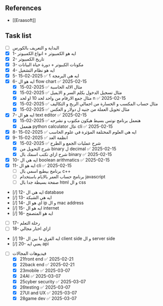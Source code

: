 ## References

- [[Eraasoft]]

## Task list

- [ ] البداية و التعريف بالكورس
- [x] 1- ايه هو الكمبيوتر + انواع الكمبيوتر
- [x] 2- تاريخ الكمبيوتر
- [x] 3- مكونات الكبيوتر + دورة حياة البيانات
- [x] 4- ايه هو نظام التشغيل
- [x] 5- ايه هي البرمجة ؟ ✅ 2025-02-15
- [x] 6- ايه هو ال flow chart ✅ 2025-02-15
	- [x] مثال الاله الحاسبة ✅ 2025-02-15
	- [x] مثال تسجيل الدخول بكلم السر و الايميل ✅ 2025-02-15
	- [x] مثال جمع الارقام من واحد لحد 10 او لحد n ✅ 2025-02-15
	- [x] مثال حساب المكسب و الخسارة من اجمالي الربح و التكاليف ✅ 2025-02-15
	- [x] مثال تحويل العملة من جنيه ل دولار و العكس ✅ 2025-02-15
- [x] 7- ايه هو ال text editor ✅ 2025-02-15
	- [x] هنعمل برنامج نوتس بسيط هيكون مكتوب و نشرحه ✅ 2025-02-15
	- [x] هنعمل python calculator عال cli ✅ 2025-02-15
- [x] 8- ايه هي العلوم المختلفة المؤثرة في علوم الحاسب ✅ 2025-02-15
- [x] 9- انظمة العد ✅ 2025-02-15
	- [x] شرح عمليات الجمع و الطرح ✅ 2025-02-15
	- [x] شرح التحويل من binary ل decimal ✅ 2025-02-15
	- [x] شرح ازاي تكتب اسمك بال binary ✅ 2025-02-15
- [x] 10- ايه هي ال boolean arithmatics ✅ 2025-02-15
- [x] 11- ايه هو ال cli ✅ 2025-02-15
	- [ ] برنامج بيطبع اسمي بال c++
	- [ ] برنامج حساب العمر بالايام باستخدام javascript
	- [ ] صفحة بسيطة جدا بال html و ال css
- [/] 12- ايه هي ال database
- [/] 13- ايه هي الشبكة
- [/] 14- اي هو ال ip و ال mac address
- [/] 15- ايه هو ال internet
- [/] 16- ايه هو المتصفح
- [ ] 17- رحلة التعلم
- [ ] 18- ازاي اختار مجالي
- [/] 19- ايه الفرق ما بين ال client side و ال server side
- [/] 20- يعني ايه api
- [ ] فيديوهات المجالات
	- [x] 21front end ✅ 2025-02-21
	- [x] 22back end ✅ 2025-02-21
	- [x] 23mobile ✅ 2025-03-07
	- [x] 24AI ✅ 2025-03-07
	- [x] 25cyber security ✅ 2025-03-07
	- [x] 26testing ✅ 2025-03-07
	- [x] 27UI and UX ✅ 2025-03-07
	- [x] 28game dev ✅ 2025-03-07
